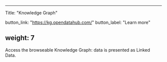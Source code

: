 

---
Title: "Knowledge Graph"

button_link: "https://kg.opendatahub.com/"
button_label: "Learn more"

weight: 7
---

Access the browseable Knowledge Graph: data is presented as Linked Data.
